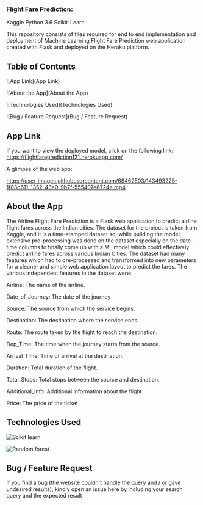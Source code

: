 ### Flight Fare Prediction:
Kaggle Python 3.6 Scikit-Learn

This repository consists of files required for end to end implementation and deployment of Machine Learning Flight Fare Prediction web application created with Flask and deployed on the Heroku platform.

## Table of Contents

![App Link](App Link)

![About the App](About the App)

![Technologies Used](Technologies Used)

![Bug / Feature Request](Bug / Feature Request)



## App Link
If you want to view the deployed model, click on the following link:
https://flightfareprediction121.herokuapp.com/

A glimpse of the web app:

https://user-images.githubusercontent.com/68462503/143493225-1f03d611-1352-43e0-9b7f-555407e6724e.mp4




## About the App

The Airline Flight Fare Prediction is a Flask web application to predict airline flight fares across the Indian cities. The dataset for the project is taken from Kaggle, and it is a time-stamped dataset so, while building the model, extensive pre-processing was done on the dataset especially on the date-time columns to finally come up with a ML model which could effectively predict airline fares across various Indian Cities. The dataset had many features which had to pre-processed and transformed into new parameters for a cleaner and simple web application layout to predict the fares. The various independent features in the dataset were:

Airline: The name of the airline.

Date_of_Journey: The date of the journey

Source: The source from which the service begins.

Destination: The destination where the service ends.

Route: The route taken by the flight to reach the destination.

Dep_Time: The time when the journey starts from the source.

Arrival_Time: Time of arrival at the destination.

Duration: Total duration of the flight.

Total_Stops: Total stops between the source and destination.

Additional_Info: Additional information about the flight

Price: The price of the ticket

## Technologies Used

![Scikit learn](https://www.google.com/imgres?imgurl=https%3A%2F%2Fwww.analyticsvidhya.com%2Fblog%2Fwp-content%2Fuploads%2F2015%2F01%2Fscikit-learn-logo.png&imgrefurl=https%3A%2F%2Fwww.analyticsvidhya.com%2Fblog%2F2015%2F01%2Fscikit-learn-python-machine-learning-tool%2F&tbnid=anGQML2qhPLCGM&vet=12ahUKEwiEyObEo7T0AhV7CLcAHadqD1IQMygEegUIARDWAQ..i&docid=yPhEUelEH6p7RM&w=566&h=202&itg=1&q=scikit%20learn&ved=2ahUKEwiEyObEo7T0AhV7CLcAHadqD1IQMygEegUIARDWAQ)

![Random forest](https://www.google.com/imgres?imgurl=https%3A%2F%2Fi.ytimg.com%2Fvi%2FL5sxEr77Yvo%2Fmaxresdefault.jpg&imgrefurl=https%3A%2F%2Fwww.youtube.com%2Fwatch%3Fv%3DL5sxEr77Yvo&tbnid=GBMZnosdkEwb3M&vet=12ahUKEwjW853vo7T0AhWHA7cAHQxbCzQQMygQegUIARDLAQ..i&docid=GvzsFJwFnWr2hM&w=1280&h=720&itg=1&q=random%20forest%20and%20scikit%20learn&ved=2ahUKEwjW853vo7T0AhWHA7cAHQxbCzQQMygQegUIARDLAQ)

## Bug / Feature Request
If you find a bug (the website couldn't handle the query and / or gave undesired results), kindly open an issue here by including your search query and the expected result
